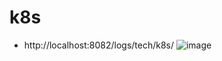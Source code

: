 # k8s
- http://localhost:8082/logs/tech/k8s/
![image](https://github.com/log-diginori/log-diginori.github.io/assets/10396850/cd229a33-531f-439f-bda5-57e496ccd462)